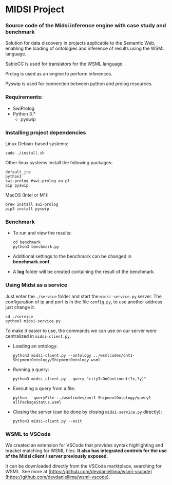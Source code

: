 # MIDSI Project

### Source code of the Midsi inference engine with case study and benchmark

Solution for data discovery in projects applicable to the Semantic Web, enabling the loading of ontologies and inference of results using the WSML language.

SableCC is used for translators for the WSML language.

Prolog is used as an engine to perform inferences.

Pyswip is used for connection between python and prolog resources.

### Requirements:

- SwiProlog
- Python 3.\*
  - pyswip

### Installing project dependencies

Linux Debian-based systems:

    sudo ./install.sh

Other linux systems install the following packages:

    default_jre
    python3
    swi-prolog #swi-prolog ou pl
    pip pyswip

MacOS (Intel or M1):

    brew install swi-prolog
    pip3 install pyswip

### Benchmark

- To run and view the results:

      cd benchmark
      python3 benchmark.py

- Additional settings to the benchmark can be changed in **benchmark.conf**.

- A **log** folder will be created containing the result of the benchmark.

### Using Midsi as a service

Just enter the `./service` folder and start the `midsi-service.py` server. The configuration of ip and port is in the file `config.py`, to use another address just change it.

    cd ./service
    python3 midsi-service.py

To make it easier to use, the commands we can use on our server were centralized in `midsi-client.py`.

- Loading an ontology:

    ```
    python3 midsi-client.py --ontology ../wsmlcodes/ont1-ShipmentOntology/ShipmentOntology.wsml
    ```

- Running a query:

    ```
    python3 midsi-client.py --query "cityIsOnContinent(?x,?y)"
    ```

- Executing a query from a file:

    ```
    python --queryFile ../wsmlcodes/ont1-ShipmentOntology/query1-allPackageStatus.wsml
    ```

- Closing the server (can be done by closing `midsi-service.py` directly):

    ```
    python3 midsi-client.py --exit
    ```

### WSML to VSCode

We created an extension for VSCode that provides syntax highlighting and bracket matching for WSML files. **It also has integrated controls for the use of the Midsi client / server previously exposed**.

It can be downloaded directly from the VSCode marktplace, searching for WSML. See more at [https://github.com/devdaniellima/wsml-vscode](https://github.com/devdaniellima/wsml-vscode).